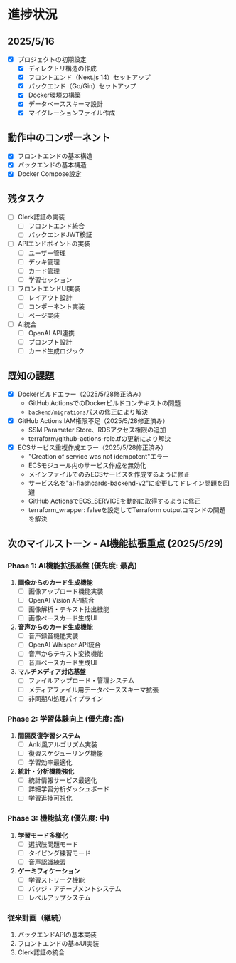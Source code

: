 # 進捗状況

## 2025/5/16
- [x] プロジェクトの初期設定
  - [x] ディレクトリ構造の作成
  - [x] フロントエンド（Next.js 14）セットアップ
  - [x] バックエンド（Go/Gin）セットアップ
  - [x] Docker環境の構築
  - [x] データベーススキーマ設計
  - [x] マイグレーションファイル作成

## 動作中のコンポーネント
- [x] フロントエンドの基本構造
- [x] バックエンドの基本構造
- [x] Docker Compose設定

## 残タスク
- [ ] Clerk認証の実装
  - [ ] フロントエンド統合
  - [ ] バックエンドJWT検証
- [ ] APIエンドポイントの実装
  - [ ] ユーザー管理
  - [ ] デッキ管理
  - [ ] カード管理
  - [ ] 学習セッション
- [ ] フロントエンドUI実装
  - [ ] レイアウト設計
  - [ ] コンポーネント実装
  - [ ] ページ実装
- [ ] AI統合
  - [ ] OpenAI API連携
  - [ ] プロンプト設計
  - [ ] カード生成ロジック

## 既知の課題
- [x] Dockerビルドエラー（2025/5/28修正済み）
  - GitHub ActionsでのDockerビルドコンテキストの問題
  - `backend/migrations`パスの修正により解決
- [x] GitHub Actions IAM権限不足（2025/5/28修正済み）
  - SSM Parameter Store、RDSアクセス権限の追加
  - terraform/github-actions-role.tfの更新により解決
- [x] ECSサービス重複作成エラー（2025/5/28修正済み）
  - "Creation of service was not idempotent"エラー
  - ECSモジュール内のサービス作成を無効化
  - メインファイルでのみECSサービスを作成するように修正
  - サービス名を"ai-flashcards-backend-v2"に変更してドレイン問題を回避
  - GitHub ActionsでECS_SERVICEを動的に取得するように修正
  - terraform_wrapper: falseを設定してTerraform outputコマンドの問題を解決

## 次のマイルストーン - AI機能拡張重点 (2025/5/29)

### Phase 1: AI機能拡張基盤 (優先度: 最高)
1. **画像からのカード生成機能**
   - [ ] 画像アップロード機能実装
   - [ ] OpenAI Vision API統合
   - [ ] 画像解析・テキスト抽出機能
   - [ ] 画像ベースカード生成UI

2. **音声からのカード生成機能**
   - [ ] 音声録音機能実装
   - [ ] OpenAI Whisper API統合
   - [ ] 音声からテキスト変換機能
   - [ ] 音声ベースカード生成UI

3. **マルチメディア対応基盤**
   - [ ] ファイルアップロード・管理システム
   - [ ] メディアファイル用データベーススキーマ拡張
   - [ ] 非同期AI処理パイプライン

### Phase 2: 学習体験向上 (優先度: 高)
1. **間隔反復学習システム**
   - [ ] Anki風アルゴリズム実装
   - [ ] 復習スケジューリング機能
   - [ ] 学習効率最適化

2. **統計・分析機能強化**
   - [ ] 統計情報サービス最適化
   - [ ] 詳細学習分析ダッシュボード
   - [ ] 学習進捗可視化

### Phase 3: 機能拡充 (優先度: 中)
1. **学習モード多様化**
   - [ ] 選択肢問題モード
   - [ ] タイピング練習モード
   - [ ] 音声認識練習

2. **ゲーミフィケーション**
   - [ ] 学習ストリーク機能
   - [ ] バッジ・アチーブメントシステム
   - [ ] レベルアップシステム

### 従来計画（継続）
1. バックエンドAPIの基本実装
2. フロントエンドの基本UI実装
3. Clerk認証の統合

